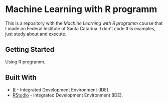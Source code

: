 # Machine Learning with R programm

This is a repository with the *Machine Learning with R programm* course that I made on Federal Institute of Santa Catarina. I don't code this examples, just study about and execute.

## Getting Started

Using R programm.

## Built With

* [R](https://cran.r-project.org/bin/windows/base/) - Integrated Development Environment (IDE).
* [RStudio](https://www.rstudio.com/products/rstudio/download/) - Integrated Development Environment (IDE).
